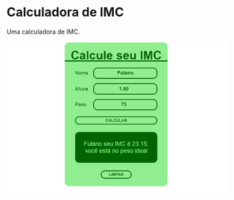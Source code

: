 # Calculadora de IMC
Uma calculadora de IMC.

<img align="center" alt="Victor-Js" width="1000" src=https://github.com/victorddantas/calculadoraIMC/blob/main/assets/screen.png>
